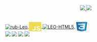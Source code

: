 
<div align="center">
  <a href="https://github.com/leandroBarbosaFR">
  <img height="180em" src="https://github-readme-stats.vercel.app/api?username=leandroBarbosaFR&show_icons=true&theme=dracula&include_all_commits=true&count_private=true"/>
  <img height="180em" src="https://github-readme-stats.vercel.app/api/top-langs/?username=leandroBarbosaFR&layout=compact&langs_count=7&theme=dracula"/>
    </div>
<div style="display: inline_block"><br><br>
   <img align="center" alt="rub-Leo" height="30" widht="40" 
src="https://cdn.jsdelivr.net/gh/devicons/devicon/icons/ruby/ruby-original.svg" />
  <img align="center" alt="Leo-JS" height="30" width="40" src="https://raw.githubusercontent.com/devicons/devicon/master/icons/javascript/javascript-plain.svg">
  <img align="center" alt="LEO-HTML5" height="30" width="40" src="https://raw.githubuserconteynt.com/devicons/devicon/master/icons/html5/html5-original.svg">
  <img align="center" alt="LEO-css" height="30" width="40" src="https://raw.githubusercontent.com/devicons/devicon/master/icons/css3/css3-original.svg">
 
  </div>
 
<div>
  <a href="https://www.youtube.com" target="_blank"><img src="https://img.shields.io/badge/YouTube-FF0000?style=for-the-badge&logo=youtube&logoColor=white" target="_blank"></a>
  <a href="https://instagram.com/leandrobarbosa__________" target="_blank"><img src="https://img.shields.io/badge/-Instagram-%23E4405F?style=for-the-badge&logo=instagram&logoColor=white" target="_blank"></a>
  <a href = "mailto:contatorafaballerini@gmail.com"><img src="https://img.shields.io/badge/-Gmail-%23333?style=for-the-badge&logo=gmail&logoColor=white" target="_blank"></a>
  <a href="https://www.linkedin.com/in/leandro-barbosa-1a383b202/" target="_blank"><img src="https://img.shields.io/badge/-LinkedIn-%230077B5?style=for-the-badge&logo=linkedin&logoColor=white" target="_blank"></a>
 
  
  </div>
 <!--![snake gif](https://github.com/leandroBarbosaFR/leandroBarbosaFR/blob/output/github-contribution-grid-snake.svg)-->
   
   
